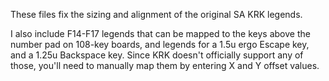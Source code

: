 These files fix the sizing and alignment of the original SA KRK legends.

I also include F14-F17 legends that can be mapped to the keys above the 
number pad on 108-key boards, and legends for a 1.5u ergo Escape key, 
and a 1.25u Backspace key. Since KRK doesn't officially support any of those, 
you'll need to manually map them by entering X and Y offset values.
